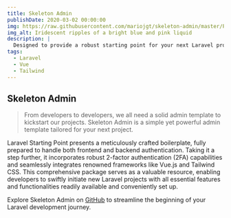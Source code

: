 ```yaml
---
title: Skeleton Admin
publishDate: 2020-03-02 00:00:00
img: https://raw.githubusercontent.com/mariojgt/skeleton-admin/master/Publish/Art/logo.png
img_alt: Iridescent ripples of a bright blue and pink liquid
description: |
  Designed to provide a robust starting point for your next Laravel project.
tags:
  - Laravel
  - Vue
  - Tailwind
---
```


## Skeleton Admin

> From developers to developers, we all need a solid admin template to kickstart our projects. Skeleton Admin is a simple yet powerful admin template tailored for your next project.

Laravel Starting Point presents a meticulously crafted boilerplate, fully prepared to handle both frontend and backend authentication. Taking it a step further, it incorporates robust 2-factor authentication (2FA) capabilities and seamlessly integrates renowned frameworks like Vue.js and Tailwind CSS. This comprehensive package serves as a valuable resource, enabling developers to swiftly initiate new Laravel projects with all essential features and functionalities readily available and conveniently set up.

Explore Skeleton Admin on [GitHub](https://github.com/mariojgt/skeleton-admin) to streamline the beginning of your Laravel development journey.
